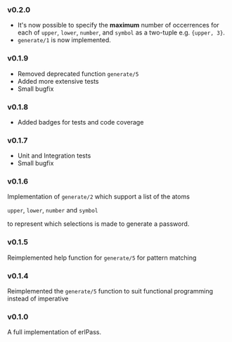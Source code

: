 <!-- Version control

     X.Y.Z

     X - For API changes - functions, dependencies or interface

     Y - For internal or backend changes

     Z - For documentation, comments, small bugfixes, other one-two line fixes

-->

### v0.2.0

- It's now possible to specify the **maximum** number of occerrences for each of `upper`, `lower`, `number`, and `symbol` as a two-tuple e.g. `{upper, 3}`.
- `generate/1` is now implemented.

### v0.1.9

- Removed deprecated function `generate/5`
- Added more extensive tests
- Small bugfix

### v0.1.8

- Added badges for tests and code coverage

### v0.1.7

- Unit and Integration tests
- Small bugfix

### v0.1.6

Implementation of `generate/2` which support a list of the atoms

`upper`, `lower`, `number` and `symbol`

to represent which selections is made to generate a password.


### v0.1.5

Reimplemented help function for `generate/5` for pattern matching


### v0.1.4

Reimplemented the `generate/5` function to suit functional programming instead of imperative


### v0.1.0

A full implementation of erlPass.
